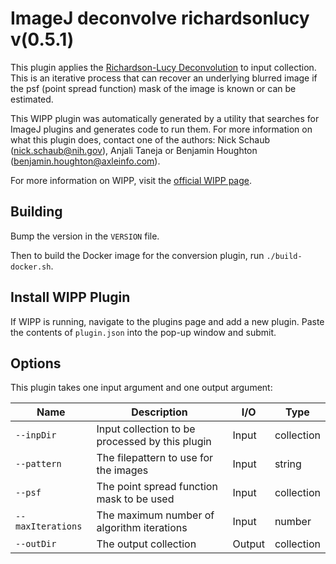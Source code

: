 # ImageJ deconvolve richardsonlucy v(0.5.1)

This plugin applies the [Richardson-Lucy Deconvolution](https://en.wikipedia.org/wiki/Richardson%E2%80%93Lucy_deconvolution) to input collection. This
is an iterative process that can recover an underlying blurred image if the psf
(point spread function) mask of the image is known or can be estimated.

This WIPP plugin was automatically generated by a utility that searches for
ImageJ plugins and generates code to run them. For more information on what this
plugin does, contact one of the authors: Nick Schaub (nick.schaub@nih.gov),
Anjali Taneja or Benjamin Houghton (benjamin.houghton@axleinfo.com).

For more information on WIPP, visit the [official WIPP page](https://isg.nist.gov/deepzoomweb/software/wipp).

## Building

Bump the version in the `VERSION` file.

Then to build the Docker image for the conversion plugin, run
`./build-docker.sh`.

## Install WIPP Plugin

If WIPP is running, navigate to the plugins page and add a new plugin.
Paste the contents of `plugin.json` into the pop-up window and submit.

## Options

This plugin takes one input argument and one output argument:

| Name              | Description                                     | I/O    | Type       |
| ----------------- | ----------------------------------------------- | ------ | ---------- |
| `--inpDir`        | Input collection to be processed by this plugin | Input  | collection |
| `--pattern`       | The filepattern to use for the images           | Input  | string     |
| `--psf`           | The point spread function mask to be used       | Input  | collection |
| `--maxIterations` | The maximum number of algorithm iterations      | Input  | number     |
| `--outDir`        | The output collection                           | Output | collection |
